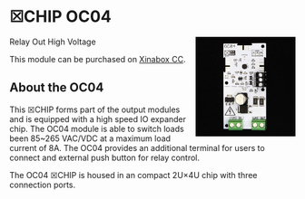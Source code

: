 # ☒CHIP OC04
<img src="extras/OC04 V0.5.0.JPG" width="35%" height="auto" align="right">
Relay Out High Voltage

This module can be purchased on [Xinabox CC](https://xinabox.cc/products/OC04/).

## About the OC04
This ☒CHIP forms part of the output modules and is equipped with a high speed IO expander chip. The OC04 module is able to switch loads been 85~265 VAC/VDC at a maximum load current of 8A. The OC04 provides an additional terminal for users to connect and external push button for relay control.

The OC04 ☒CHIP is housed in an compact 2U×4U chip with three connection ports.
